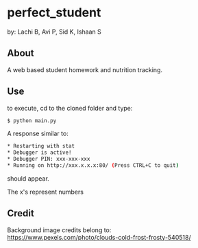 # perfect_student
by: Lachi B, Avi P, Sid K, Ishaan S

## About
A web based student homework and nutrition tracking.

## Use
to execute, cd to the cloned folder and type:

```bash
$ python main.py
```

A response similar to:

 ```bash
 * Restarting with stat
 * Debugger is active!
 * Debugger PIN: xxx-xxx-xxx
 * Running on http://xxx.x.x.x:80/ (Press CTRL+C to quit)
 ```
 
 should appear.
 
 The x's represent numbers
 
 ## Credit
 Background image credits belong to: https://www.pexels.com/photo/clouds-cold-frost-frosty-540518/
 
 
